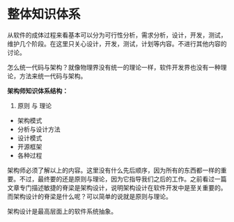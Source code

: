 # 整体知识体系
从软件的成体过程来看基本可以分为可行性分析，需求分析，设计，开发，测试，维护几个阶段。在这里只关心设计，开发，测试，计划等内容。不进行其他内容的讨论。

怎么统一代码与架构？就像物理界没有统一的理论一样，软件开发界也没有一种理论，方法来统一代码与架构。

**架构师知识体系结构：**

1. 原则 与 理论
- 架构模式
- 分析与设计方法
- 设计模式
- 开源框架
- 各种过程

架构师必须了解以上的内容。这里没有什么先后顺序，因为所有的东西都一样的重要。不过，最终要的还是原则与理论，因为它指导我们之后的工作。之前看过一篇文章专门描述敏捷的脊梁是架构设计，说明架构设计在软件开发中是至关重要的。而架构设计的脊梁是什么呢？可以简单的说就是原则与理论。

架构设计是最高层面上的软件系统抽象。